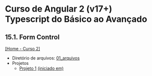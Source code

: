 # Curso de Angular 2 (v17+) Typescript do Básico ao Avançado

## 15.1. Form Control
[[Home - Curso 2]](../../README.md#curso-2)<br />

- Diretório de arquivos: [01_arquivos](./01_arquivos/)
- Projetos
  - [Projeto 1](./01_arquivos/proj_01/) [(iniciado em)](#form-control)
